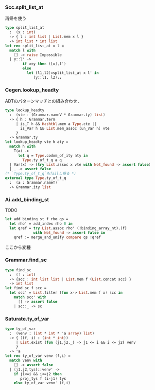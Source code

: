 
### Scc.split_list_at
<a name = "split_list_at"></a>

再帰を使う

```ocaml scc.ml
type split_list_at
  :  (x : int)
  -> { l : int list | List.mem x l }
  -> int list * int list
let rec split_list_at x l =
  match l with
    [] -> raise Impossible
  | y::l' ->
        if x=y then ([x],l')
        else
          let (l1,l2)=split_list_at x l' in
             (y::l1, l2);;
```

### Cegen.lookup_headty
<a name = "lookup_headty"></a>

ADTのパターンマッチとの組み合わせ．

```ocaml cegen.ml
type lookup_headty
  :  (vte : (Grammar.nameV * Grammar.ty) list)
  -> { h : Grammar.term
     | is_T h && Hashtbl.mem a Type.cte ||
       is_Var h && List.mem_assoc (un_Var h) vte
     }
  -> Grammar.ty
let lookup_headty vte h aty =
  match h with
    T(a) ->
      let q = Type.codom_of_ity aty in
        Type.ty_of_t_q a q
  | Var(x) -> (try List.assoc x vte with Not_found -> assert false)
  | _ -> assert false
(* `Type.ty_of_t_q`もfailし得る *)
external type Type.ty_of_t_q
  :  (a : Grammar.nameT)
  -> Grammar.ity list
```

### Ai.add_binding_st
<a name = "add_binding_st"></a>

TODO

```ocaml ai.ml
let add_binding_st f rho qs =
  let rho' = add_index rho 0 in
  let qref = try List.assoc rho' (!binding_array_nt).(f)
             with Not_found -> assert false in
    qref := merge_and_unify compare qs !qref
```

ここから変種

### Grammar.find_sc
<a name = "find_sc"></a>

```ocaml grammar.ml
type find_sc
  :  (f : int)
  -> {scc : int list list | List.mem f (List.concat scc) }
  -> int list
let find_sc f scc =
  let scc' = List.filter (fun x-> List.mem f x) scc in
    match scc' with
      [] -> assert false
    | sc::_ -> sc
```

### Saturate.ty_of_var
<a name = "add_binding_st"></a>

```ocaml saturate.ml
type ty_of_var
  :  (venv : (int * int * 'a array) list)
  -> { ((f, i) : (int * int))
     | List.exist (fun (j1,j2,_) -> j1 <= i && i <= j2) venv
     }
  -> 'a
let rec ty_of_var venv (f,i) =
  match venv with
    [] -> assert false
  | (j1,j2,tys)::venv' ->
    if j1<=i && i<=j2 then
       proj_tys f (i-j1) tys
    else ty_of_var venv' (f,i)
```





